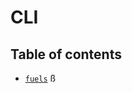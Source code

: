 # CLI

## Table of contents

<!-- - [`create-fuels`](./create-fuels/index.md) -->
- [`fuels`](../fuels/index.md)
ß